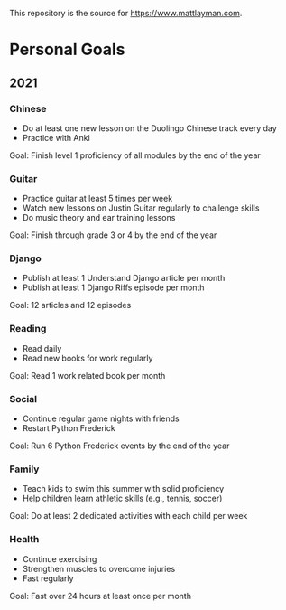 This repository is the source for https://www.mattlayman.com.

# Personal Goals

## 2021

### Chinese

* Do at least one new lesson on the Duolingo Chinese track every day
* Practice with Anki

Goal: Finish level 1 proficiency of all modules by the end of the year

### Guitar

* Practice guitar at least 5 times per week
* Watch new lessons on Justin Guitar regularly to challenge skills
* Do music theory and ear training lessons

Goal: Finish through grade 3 or 4 by the end of the year

### Django

* Publish at least 1 Understand Django article per month
* Publish at least 1 Django Riffs episode per month

Goal: 12 articles and 12 episodes

### Reading

* Read daily
* Read new books for work regularly

Goal: Read 1 work related book per month

### Social

* Continue regular game nights with friends
* Restart Python Frederick

Goal: Run 6 Python Frederick events by the end of the year

### Family

* Teach kids to swim this summer with solid proficiency
* Help children learn athletic skills (e.g., tennis, soccer)

Goal: Do at least 2 dedicated activities with each child per week

### Health

* Continue exercising
* Strengthen muscles to overcome injuries
* Fast regularly

Goal: Fast over 24 hours at least once per month
